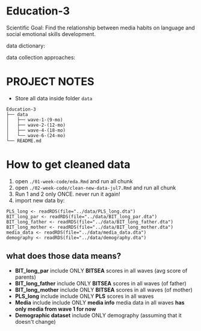 # Education-3
Scientific Goal: Find the relationship between media habits on language and social emotional skills development.

data dictionary:

data collection approaches: 

# PROJECT NOTES

- Store all data inside folder `data`
```
Education-3
├── data
│   ├── wave-1-(9-mo)
│   ├── wave-2-(12-mo)
│   ├── wave-4-(18-mo)
│   └── wave-6-(24-mo)
└── README.md
```

# How to get cleaned data

1. open `./01-week-code/eda.Rmd` and run all chunk
2. open `./02-week-code/clean-new-data-jul7.Rmd` and run all chunk
3. Run 1 and 2 only ONCE. never run it again!
4. import new data by:
```{r}
PLS_long <- readRDS(file="../data/PLS_long.dta")
BIT_long_par <- readRDS(file="../data/BIT_long_par.dta")
BIT_long_father <- readRDS(file="../data/BIT_long_father.dta")
BIT_long_mother <- readRDS(file="../data/BIT_long_mother.dta")
media_data <- readRDS(file="../data/media_data.dta")
demography <- readRDS(file="../data/demography.dta")
```

## what does those data means?

- **BIT_long_par**  include ONLY **BITSEA** scores in all waves (avg score of parents)
- **BIT_long_father**  include ONLY **BITSEA** scores in all waves (of father)
- **BIT_long_mother**  include ONLY **BITSEA** scores in all waves (of mother)
- **PLS_long**  include include ONLY **PLS** scores in all waves
- **Media**  include include ONLY  **media info** media data in all waves **has only media from wave 1 for now**
- **Demographic dataset** include ONLY demography (assuming that it doesn't change)
